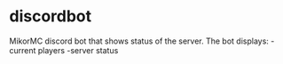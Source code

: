 # discordbot
MikorMC discord bot that shows status of the server.
The bot displays:
-current players
-server status
